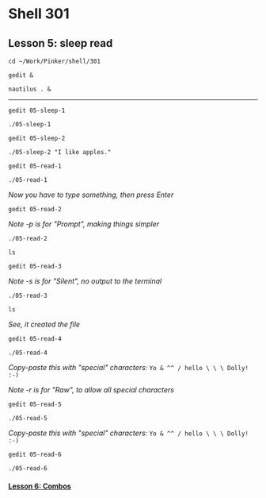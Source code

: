 # Shell 301
## Lesson 5: sleep read

`cd ~/Work/Pinker/shell/301`

`gedit &`

`nautilus . &`
___

`gedit 05-sleep-1`

`./05-sleep-1`

`gedit 05-sleep-2`

`./05-sleep-2 "I like apples."`

`gedit 05-read-1`

`./05-read-1`

*Now you have to type something, then press Enter*

`gedit 05-read-2`

*Note -p is for "Prompt", making things simpler*

`./05-read-2`

`ls`

`gedit 05-read-3`

*Note -s is for "Silent", no output to the terminal*

`./05-read-3`

`ls`

*See, it created the file*

`gedit 05-read-4`

`./05-read-4`

*Copy-paste this with "special" characters:* `Yo & ^^ / hello \ \ \ Dolly! :-)`

*Note -r is for "Raw", to allow all special characters*

`gedit 05-read-5`

`./05-read-5`

*Copy-paste this with "special" characters:* `Yo & ^^ / hello \ \ \ Dolly! :-)`

`gedit 05-read-6`

`./05-read-6`

#### [Lesson 6: Combos](https://github.com/inkVerb/pinker/blob/master/301-shell/Lesson-06.md)
